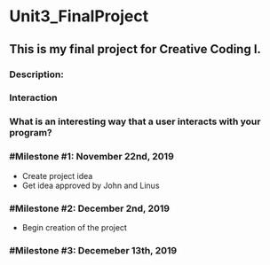 # Unit3_FinalProject
 <h2>This is my final project for Creative Coding I.</h2>


<h3>Description:</h3>


<h3>Interaction<h3>
What is an interesting way that a user interacts with your program?

<h3>#Milestone #1: November 22nd, 2019</h3>
<ul>
 <li>Create project idea</li>
 <li>Get idea approved by John and Linus</li>
 </ul>


<h3>#Milestone #2: December 2nd, 2019</h3>
<ul>
 <li>Begin creation of the project</li>
 </ul>


<h3>#Milestone #3: Decemeber 13th, 2019</h3>
